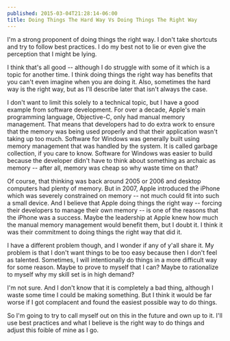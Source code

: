 ```yaml
---
published: 2015-03-04T21:28:14-06:00
title: Doing Things The Hard Way Vs Doing Things The Right Way
---
```

I'm a strong proponent of doing things the right way. I don't take shortcuts and try to follow best practices. I do my best not to lie or even give the perception that I might be lying.

I think that's all good -- although I do struggle with some of it which is a topic for another time. I think doing things the right way has benefits that you can't even imagine when you are doing it. Also, sometimes the hard way is the right way, but as I'll describe later that isn't always the case.

I don't want to limit this solely to a technical topic, but I have a good example from software development. For over a decade, Apple's main programming language, Objective-C, only had manual memory management. That means that developers had to do extra work to ensure that the memory was being used properly and that their application wasn't taking up too much. Software for Windows was generally built using memory management that was handled by the system. It is called garbage collection, if you care to know. Software for Windows was easier to build because the developer didn't have to think about something as archaic as memory -- after all, memory was cheap so why waste time on that?

Of course, that thinking was back around 2005 or 2006 and desktop computers had plenty of memory. But in 2007, Apple introduced the iPhone which was severely constrained on memory -- not much could fit into such a small device. And I believe that Apple doing things the right way -- forcing their developers to manage their own memory -- is one of the reasons that the iPhone was a success. Maybe the leadership at Apple knew how much the manual memory management would benefit them, but I doubt it. I think it was their commitment to doing things the right way that did it.

I have a different problem though, and I wonder if any of y'all share it. My problem is that I don't want things to be too easy because then I don't feel as talented. Sometimes, I will intentionally do things in a more difficult way for some reason. Maybe to prove to myself that I can? Maybe to rationalize to myself why my skill set is in high demand?

I'm not sure. And I don't know that it is completely a bad thing, although I waste some time I could be making something. But I think it would be far worse if I got complacent and found the easiest possible way to do things.

So I'm going to try to call myself out on this in the future and own up to it. I'll use best practices and what I believe is the right way to do things and adjust this foible of mine as I go.